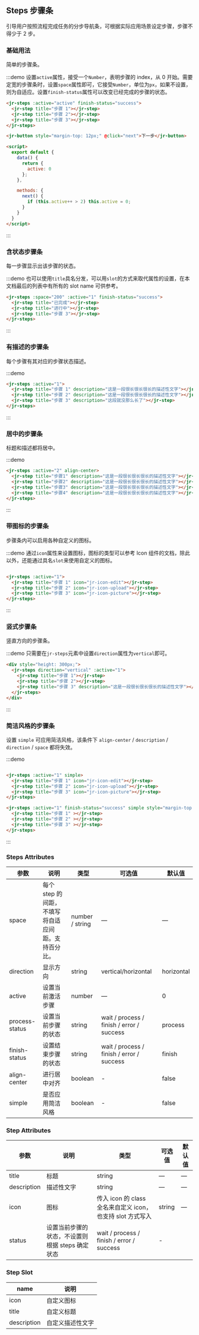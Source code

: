 ## Steps 步骤条
引导用户按照流程完成任务的分步导航条，可根据实际应用场景设定步骤，步骤不得少于 2 步。

### 基础用法

简单的步骤条。

:::demo 设置`active`属性，接受一个`Number`，表明步骤的 index，从 0 开始。需要定宽的步骤条时，设置`space`属性即可，它接受`Number`，单位为`px`，如果不设置，则为自适应。设置`finish-status`属性可以改变已经完成的步骤的状态。
```html
<jr-steps :active="active" finish-status="success">
  <jr-step title="步骤 1"></jr-step>
  <jr-step title="步骤 2"></jr-step>
  <jr-step title="步骤 3"></jr-step>
</jr-steps>

<jr-button style="margin-top: 12px;" @click="next">下一步</jr-button>

<script>
  export default {
    data() {
      return {
        active: 0
      };
    },

    methods: {
      next() {
        if (this.active++ > 2) this.active = 0;
      }
    }
  }
</script>
```
:::

### 含状态步骤条

每一步骤显示出该步骤的状态。

:::demo 也可以使用`title`具名分发，可以用`slot`的方式来取代属性的设置，在本文档最后的列表中有所有的 slot name 可供参考。
```html
<jr-steps :space="200" :active="1" finish-status="success">
  <jr-step title="已完成"></jr-step>
  <jr-step title="进行中"></jr-step>
  <jr-step title="步骤 3"></jr-step>
</jr-steps>
```
:::

### 有描述的步骤条

每个步骤有其对应的步骤状态描述。

:::demo
```html
<jr-steps :active="1">
  <jr-step title="步骤 1" description="这是一段很长很长很长的描述性文字"></jr-step>
  <jr-step title="步骤 2" description="这是一段很长很长很长的描述性文字"></jr-step>
  <jr-step title="步骤 3" description="这段就没那么长了"></jr-step>
</jr-steps>
```
:::

### 居中的步骤条

标题和描述都将居中。

:::demo
```html
<jr-steps :active="2" align-center>
  <jr-step title="步骤1" description="这是一段很长很长很长的描述性文字"></jr-step>
  <jr-step title="步骤2" description="这是一段很长很长很长的描述性文字"></jr-step>
  <jr-step title="步骤3" description="这是一段很长很长很长的描述性文字"></jr-step>
  <jr-step title="步骤4" description="这是一段很长很长很长的描述性文字"></jr-step>
</jr-steps>
```
:::

### 带图标的步骤条
步骤条内可以启用各种自定义的图标。

:::demo 通过`icon`属性来设置图标，图标的类型可以参考 Icon 组件的文档，除此以外，还能通过具名`slot`来使用自定义的图标。
```html

<jr-steps :active="1">
  <jr-step title="步骤 1" icon="jr-icon-edit"></jr-step>
  <jr-step title="步骤 2" icon="jr-icon-upload"></jr-step>
  <jr-step title="步骤 3" icon="jr-icon-picture"></jr-step>
</jr-steps>
```
:::

### 竖式步骤条

竖直方向的步骤条。

:::demo 只需要在`jr-steps`元素中设置`direction`属性为`vertical`即可。
```html
<div style="height: 300px;">
  <jr-steps direction="vertical" :active="1">
    <jr-step title="步骤 1"></jr-step>
    <jr-step title="步骤 2"></jr-step>
    <jr-step title="步骤 3" description="这是一段很长很长很长的描述性文字"></jr-step>
  </jr-steps>
</div>
```
:::

### 简洁风格的步骤条
设置 `simple` 可应用简洁风格，该条件下 `align-center` / `description` / `direction` / `space` 都将失效。

:::demo
```html

<jr-steps :active="1" simple>
  <jr-step title="步骤 1" icon="jr-icon-edit"></jr-step>
  <jr-step title="步骤 2" icon="jr-icon-upload"></jr-step>
  <jr-step title="步骤 3" icon="jr-icon-picture"></jr-step>
</jr-steps>

<jr-steps :active="1" finish-status="success" simple style="margin-top: 20px">
  <jr-step title="步骤 1" ></jr-step>
  <jr-step title="步骤 2" ></jr-step>
  <jr-step title="步骤 3" ></jr-step>
</jr-steps>
```
:::

### Steps Attributes

| 参数      | 说明    | 类型      | 可选值       | 默认值   |
|---------- |-------- |---------- |-------------  |-------- |
| space | 每个 step 的间距，不填写将自适应间距。支持百分比。 | number / string | — | — |
| direction | 显示方向 | string | vertical/horizontal | horizontal |
| active | 设置当前激活步骤  | number | — | 0 |
| process-status | 设置当前步骤的状态 | string | wait / process / finish / error / success | process |
| finish-status | 设置结束步骤的状态 | string | wait / process / finish / error / success | finish |
| align-center | 进行居中对齐 | boolean | - | false |
| simple | 是否应用简洁风格 | boolean | - | false |

### Step Attributes
| 参数      | 说明    | 类型      | 可选值       | 默认值   |
|---------- |-------- |---------- |-------------  |-------- |
| title | 标题 | string | — | — |
| description | 描述性文字 | string | — | — |
| icon | 图标 | 传入 icon 的 class 全名来自定义 icon，也支持 slot 方式写入 | string | — |
| status | 设置当前步骤的状态，不设置则根据 steps 确定状态 | wait / process / finish / error / success | - |

### Step Slot
| name | 说明  |
|----|----|
| icon | 自定义图标 |
| title | 自定义标题 |
| description | 自定义描述性文字 |
